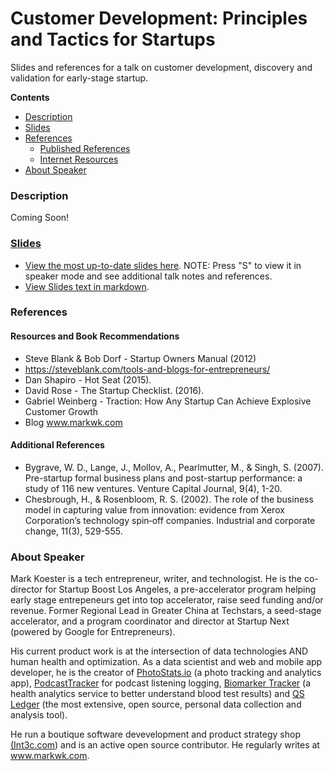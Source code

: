 # Customer Development: Principles and Tactics for Startups

Slides and references for a talk on customer development, discovery and validation for early-stage startup. 

**Contents**

- [Description](#description)
- [Slides](#slides)
- [References](#references)
  - [Published References](#published-references)
  - [Internet Resources](#internet-resources)
- [About Speaker](#about-speaker)


### Description

Coming Soon!

### [Slides](https://markwk.github.io/ts4health/slides/slides.html)

- [View the most up-to-date slides here](https://markwk.github.io/customer-dev-talk/slides/slides.html). NOTE: Press "S" to view it in speaker mode and see additional talk notes and references. 
- [View Slides text in markdown](https://github.com/markwk/customer-dev-talk/blob/master/slides/slides.md).

### References

#### Resources and Book Recommendations

- Steve Blank & Bob Dorf - Startup Owners Manual (2012)
- https://steveblank.com/tools-and-blogs-for-entrepreneurs/
- Dan Shapiro - Hot Seat (2015). 
- David Rose - The Startup Checklist. (2016).
- Gabriel Weinberg - Traction: How Any Startup Can Achieve Explosive Customer Growth
- Blog www.markwk.com 

#### Additional References

- Bygrave, W. D., Lange, J., Mollov, A., Pearlmutter, M., & Singh, S. (2007). Pre-startup formal business plans and post-startup performance: a study of 116 new ventures. Venture Capital Journal, 9(4), 1-20.
- Chesbrough, H., & Rosenbloom, R. S. (2002). The role of the business model in capturing value from innovation: evidence from Xerox Corporation’s technology spin‐off companies. Industrial and corporate change, 11(3), 529-555.

### About Speaker

Mark Koester is a tech entrepreneur, writer, and technologist. He is the co-director for Startup Boost Los Angeles, a pre-accelerator program helping early stage entrepeneurs get into top accelerator, raise seed funding and/or revenue. Former Regional Lead in Greater China at Techstars, a seed-stage accelerator, and a program coordinator and director at Startup Next (powered by Google for Entrepreneurs). 

His current product work is at the intersection of data technologies AND human health and optimization. As a data scientist and web and mobile app developer, he is the creator of [PhotoStats.io](http://www.photostats.io/) (a photo tracking and analytics app), [PodcastTracker](http://www.podcasttracker.com) for podcast listening logging, [Biomarker Tracker](http://www.biomarkertracker.com/) (a health analytics service to better understand blood test results) and [QS Ledger](https://github.com/markwk/qs_ledger) (the most extensive, open source, personal data collection and analysis tool). 

He run a boutique software devevelopment and product strategy shop [(Int3c.com](https://int3c.com)) and is an active open source contributor. He regularly writes at www.markwk.com.

